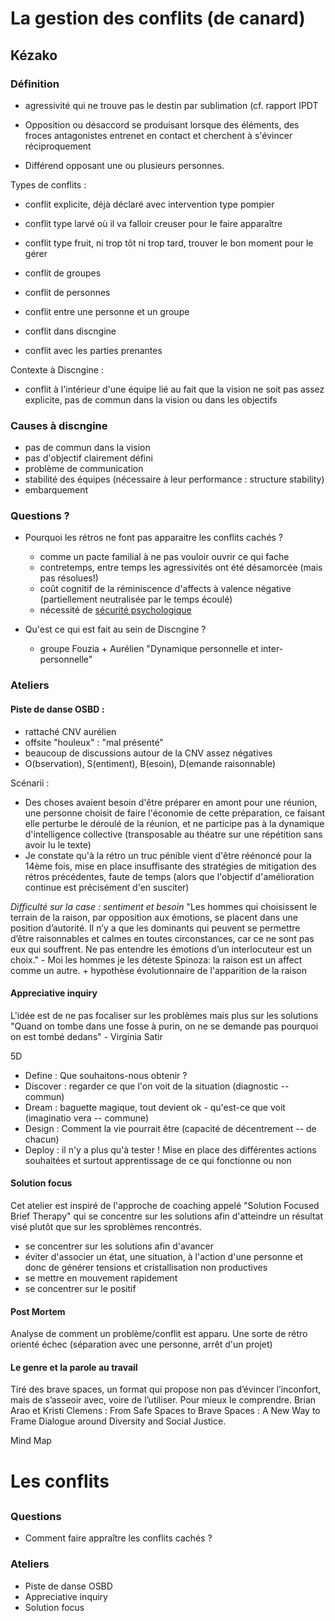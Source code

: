 # La gestion des conflits (de canard)

## Kézako

### Définition

- agressivité qui ne trouve pas le destin par sublimation (cf. rapport IPDT

- Opposition ou désaccord se produisant lorsque des éléments, des froces antagonistes entrenet en contact et cherchent à s'évincer réciproquement

- Différend opposant une ou plusieurs personnes.

Types de conflits :
- conflit explicite, déjà déclaré avec intervention type pompier
- conflit type larvé où il va falloir creuser pour le faire apparaître
- conflit type fruit, ni trop tôt ni trop tard, trouver le bon moment pour le gérer

- conflit de groupes
- conflit de personnes
- conflit entre une personne et un groupe

- conflit dans discngine
- conflit avec les parties prenantes

Contexte à Discngine :
- conflit à l'intérieur d'une équipe lié au fait que la vision ne soit pas assez explicite, pas de commun dans la vision ou dans les objectifs

### Causes à discngine
- pas de commun dans la vision
- pas d'objectif clairement défini
- problème de communication
- stabilité des équipes (nécessaire à leur performance : structure stability)
- embarquement 

### Questions ?

- Pourquoi les rétros ne font pas apparaitre les conflits cachés ?
  - comme un pacte familial à ne pas vouloir ouvrir ce qui fache
  - contretemps, entre temps les agressivités ont été désamorcée (mais pas résolues!)
  - coût cognitif de la réminiscence d'affects à valence négative (partiellement neutralisée par le temps écoulé)
  - nécessité de [sécurité psychologique](https://rework.withgoogle.com/guides/understanding-team-effectiveness/steps/foster-psychological-safety/)
  

- Qu'est ce qui est fait au sein de Discngine ?
  - groupe Fouzia + Aurélien "Dynamique personnelle et inter-personnelle" 

### Ateliers

#### Piste de danse OSBD : 
  - rattaché CNV aurélien
  - offsite "houleux" : "mal présenté"
  - beaucoup de discussions autour de la CNV assez négatives
  - O(bservation), S(entiment), B(esoin), D(emande raisonnable)

Scénarii :
- Des choses avaient besoin d'être préparer en amont pour une réunion, une personne choisit de faire l'économie de cette préparation, ce faisant elle perturbe le déroulé de la réunion, et ne participe pas à la dynamique d'intelligence collective
(transposable au théatre sur une répétition sans avoir lu le texte)
- Je constate qu'à la rétro un truc pénible vient d'être réénoncé pour la 14ème fois, mise en place insuffisante des stratégies de mitigation des rétros précédentes, faute de temps (alors que l'objectif d'amélioration continue est précisément d'en susciter)

*Difficulté sur la case : sentiment et besoin*
"Les hommes qui choisissent le terrain de la raison, par opposition aux émotions, se placent dans une position d’autorité. Il n’y a que les dominants qui peuvent se permettre d’être raisonnables et calmes en toutes circonstances, car ce ne sont pas eux qui souffrent. Ne pas entendre les émotions d’un interlocuteur est un choix." - Moi les hommes je les déteste
Spinoza: la raison est un affect comme un autre. + hypothèse évolutionnaire de l'apparition de la raison

#### Appreciative inquiry

L'idée est de ne pas focaliser sur les problèmes mais plus sur les solutions
"Quand on tombe dans une fosse à purin, on ne se demande pas pourquoi on est tombé dedans" - Virginia Satir

5D
- Define : Que souhaitons-nous obtenir ? 
- Discover : regarder ce que l'on voit de la situation (diagnostic -- commun)
- Dream : baguette magique, tout devient ok - qu'est-ce que voit (imaginatio vera -- commune)
- Design : Comment la vie pourrait être (capacité de décentrement -- de chacun)
- Deploy : il n'y a plus qu'à tester ! Mise en place des différentes actions souhaitées et surtout apprentissage de ce qui fonctionne ou non

#### Solution focus
Cet atelier est inspiré de l'approche de coaching appelé "Solution Focused Brief Therapy" qui se concentre sur les solutions afin d'atteindre un résultat visé plutôt que sur les sproblèmes rencontrés.
- se concentrer sur les solutions afin d'avancer
- éviter d'associer un état, une situation, à l'action d'une personne et donc de générer tensions et cristallisation non productives
- se mettre en mouvement rapidement
- se concentrer sur le positif

#### Post Mortem
Analyse de comment un problème/conflit est apparu. Une sorte de rétro orienté échec (séparation avec une personne, arrêt d'un projet)

#### Le genre et la parole au travail
Tiré des brave spaces, un format qui propose non pas d’évincer l’inconfort, mais de s’asseoir avec, voire de l’utiliser. Pour mieux le comprendre.
Brian Arao et Kristi Clemens : From Safe Spaces to Brave Spaces : A New Way to Frame Dialogue around Diversity and Social Justice.









Mind Map

# Les conflits

## 

### Questions
- Comment faire appraître les conflits cachés ?

### Ateliers
- Piste de danse OSBD
- Appreciative inquiry
- Solution focus



